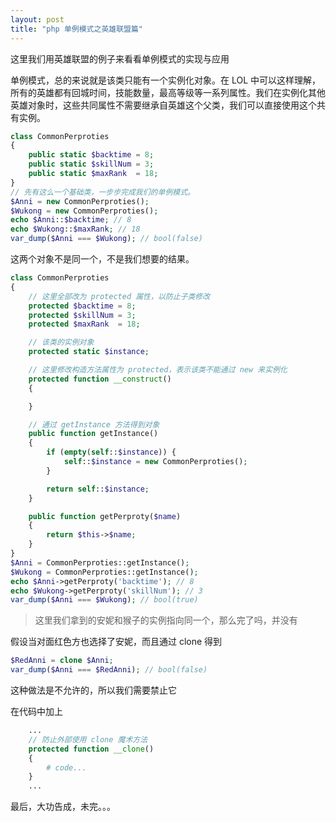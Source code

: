 ```yaml
---
layout: post
title: "php 单例模式之英雄联盟篇"
---
```


这里我们用英雄联盟的例子来看看单例模式的实现与应用

单例模式，总的来说就是该类只能有一个实例化对象。在 LOL 中可以这样理解，所有的英雄都有回城时间，技能数量，最高等级等一系列属性。我们在实例化其他英雄对象时，这些共同属性不需要继承自英雄这个父类，我们可以直接使用这个共有实例。

```php
class CommonPerproties
{
    public static $backtime = 8;
    public static $skillNum = 3;
    public static $maxRank  = 18;
}
// 先有这么一个基础类，一步步完成我们的单例模式。
$Anni = new CommonPerproties();
$Wukong = new CommonPerproties();
echo $Anni::$backtime; // 8
echo $Wukong::$maxRank; // 18
var_dump($Anni === $Wukong); // bool(false)
```

这两个对象不是同一个，不是我们想要的结果。

```php
class CommonPerproties
{
    // 这里全部改为 protected 属性，以防止子类修改
    protected $backtime = 8;
    protected $skillNum = 3;
    protected $maxRank  = 18;

    // 该类的实例对象
    protected static $instance;

    // 这里修改构造方法属性为 protected，表示该类不能通过 new 来实例化
    protected function __construct()
    {

    }

    // 通过 getInstance 方法得到对象
    public function getInstance()
    {
        if (empty(self::$instance)) {
            self::$instance = new CommonPerproties();
        }

        return self::$instance;
    }

    public function getPerproty($name)
    {
        return $this->$name;
    }
}
$Anni = CommonPerproties::getInstance();
$Wukong = CommonPerproties::getInstance();
echo $Anni->getPerproty('backtime'); // 8
echo $Wukong->getPerproty('skillNum'); // 3
var_dump($Anni === $Wukong); // bool(true)

```

>这里我们拿到的安妮和猴子的实例指向同一个，那么完了吗，并没有

假设当对面红色方也选择了安妮，而且通过 clone 得到

```php
$RedAnni = clone $Anni;
var_dump($Anni === $RedAnni); // bool(false)
```

这种做法是不允许的，所以我们需要禁止它

在代码中加上

```php
    ...
    // 防止外部使用 clone 魔术方法
    protected function __clone()
    {
        # code...
    }
    ...
```

最后，大功告成，未完。。。
